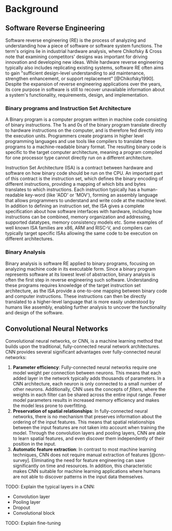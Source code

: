# Background

## Software Reverse Engineering

Software reverse engineering (RE) is the process of analyzing and understanding how a piece of software or software system functions. The term's origins lie in industrial hardware analysis, where Chikofsky & Cross note that examining competitors' designs was important for driving innovation and developing new ideas. While hardware reverse engineering typically also includes replicating existing systems, software RE often aims to gain "sufficient design-level understanding to aid maintenance, strengthen enhancement, or support replacement" [@Chikofsky1990]. Despite the expansion of reverse engineering applications over the years, its core purpose in software is still to recover unavailable information about a system's functionality, requirements, design, and implementation.

### Binary programs and Instruction Set Architecture

A Binary program is a computer program written in machine code consisting of binary instructions. The 1s and 0s of the binary program translate directly to hardware instructions on the computer, and is therefore fed directly into the execution units. Programmers create programs in higher level programming languages and use tools like compilers to translate these programs to a machine-readable binary format. The resulting binary code is specific to the target computer architecture, meaning a program compiled for one processor type cannot directly run on a different architecture.

Instruction Set Architecture (ISA) is a contract between hardware and software on how binary code should be run on the CPU. An important part of this contract is the instruction set, which defines the binary encoding of different instructions, providing a mapping of which bits and bytes translates to which instructions. Each instruction typically has a human-readable key-word (like 'ADD' or 'MOV'), forming an assembly language that allows programmers to understand and write code at the machine level. In addition to defining an instruction set, the ISA gives a complete specification about how software interfaces with hardware, including how instructions can be combined, memory organization and addressing, supported datatypes, memory consistency models etc. Some examples of well known ISA families are x86, ARM and RISC-V, and compilers can typically target specific ISAs allowing the same code to be execution on different architectures.

### Binary Analysis

Binary analysis is software RE applied to binary programs, focusing on analyzing machine code in its executable form. Since a binary program represents software at its lowest level of abstraction, binary analysis is often the first step in reverse engineering such software. Understanding these programs requires knowledge of the target instruction set architecture, as the ISA provide a one-to-one mapping between binary code and computer instructions. These instructions can then be directly translated to a higher-level language that is more easily understood by humans like assembly, enabling further analysis to uncover the functionality and design of the software.

## Convolutional Neural Networks

Convolutional neural networks, or CNN, is a machine learning method that builds upon the traditional, fully-connected neural network architectures. CNN provides several significant advantages over fully-connected neural networks:

1. **Parameter efficiency**: Fully-connected neural networks require one model weight per connection between neurons. This means that each added layer in the network typically adds thousands of parameters. In a CNN architecture, each neuron is only connected to a small number of other neurons. Additionally, CNN uses the concepts of _filters_, where the weights in each filter can be shared across the entire input range. Fewer model parameters results in increased memory efficiency and makes the model less prone to overfitting.
2. **Preservation of spatial relationships**: In fully-connected neural networks, there is no mechanism that preserves information about the ordering of the input features. This means that spatial relationships between the input features are not taken into account when training the model. Through the convolution layers and pooling layers, CNN are able to learn spatial features, and even discover them independently of their position in the input.
3. **Automatic feature extraction**: In contrast to most machine learning techniques, CNN does not require manual extraction of features [@cnn-survey]. Eliminating the need for feature engineering can save significantly on time and resources. In addition, this characteristic makes CNN suitable for machine learning applications where humans are not able to discover patterns in the input data themselves.

TODO: Explain the typical layers in a CNN:

- Convolution layer
- Pooling layer
- Dropout
- Convolutional block

TODO: Explain fine-tuning

